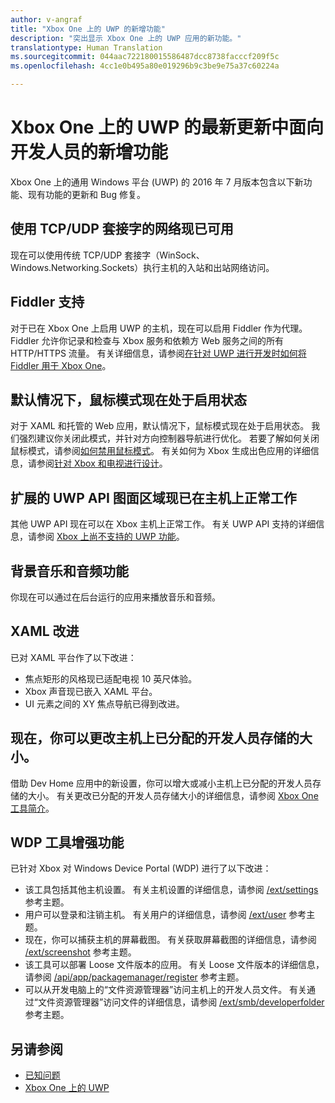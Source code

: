 ```yaml
---
author: v-angraf
title: "Xbox One 上的 UWP 的新增功能"
description: "突出显示 Xbox One 上的 UWP 应用的新功能。"
translationtype: Human Translation
ms.sourcegitcommit: 044aac722180015586487dcc8738facccf209f5c
ms.openlocfilehash: 4cc1e0b495a80e019296b9c3be9e75a37c60224a

---
```


# Xbox One 上的 UWP 的最新更新中面向开发人员的新增功能

Xbox One 上的通用 Windows 平台 (UWP) 的 2016 年 7 月版本包含以下新功能、现有功能的更新和 Bug 修复。

## 使用 TCP/UDP 套接字的网络现已可用  
现在可以使用传统 TCP/UDP 套接字（WinSock、Windows.Networking.Sockets）执行主机的入站和出站网络访问。

## Fiddler 支持
对于已在 Xbox One 上启用 UWP 的主机，现在可以启用 Fiddler 作为代理。 Fiddler 允许你记录和检查与 Xbox 服务和依赖方 Web 服务之间的所有 HTTP/HTTPS 流量。 有关详细信息，请参阅[在针对 UWP 进行开发时如何将 Fiddler 用于 Xbox One](uwp-fiddler.md)。

## 默认情况下，鼠标模式现在处于启用状态
对于 XAML 和托管的 Web 应用，默认情况下，鼠标模式现在处于启用状态。
我们强烈建议你关闭此模式，并针对方向控制器导航进行优化。
若要了解如何关闭鼠标模式，请参阅[如何禁用鼠标模式](how-to-disable-mouse-mode.md)。
有关如何为 Xbox 生成出色应用的详细信息，请参阅[针对 Xbox 和电视进行设计](../input-and-devices/designing-for-tv.md#mouse-mode)。

## 扩展的 UWP API 图面区域现已在主机上正常工作
其他 UWP API 现在可以在 Xbox 主机上正常工作。 有关 UWP API 支持的详细信息，请参阅 [Xbox 上尚不支持的 UWP 功能](http://go.microsoft.com/fwlink/p/?LinkID=760755)。 

## 背景音乐和音频功能
你现在可以通过在后台运行的应用来播放音乐和音频。

## XAML 改进
已对 XAML 平台作了以下改进：
-   焦点矩形的风格现已适配电视 10 英尺体验。
-   Xbox 声音现已嵌入 XAML 平台。
-   UI 元素之间的 XY 焦点导航已得到改进。 

## 现在，你可以更改主机上已分配的开发人员存储的大小。
借助 Dev Home 应用中的新设置，你可以增大或减小主机上已分配的开发人员存储的大小。 有关更改已分配的开发人员存储大小的详细信息，请参阅 [Xbox One 工具简介](introduction-to-xbox-tools.md)。

## WDP 工具增强功能
已针对 Xbox 对 Windows Device Portal (WDP) 进行了以下改进：
 - 该工具包括其他主机设置。 有关主机设置的详细信息，请参阅 [/ext/settings](wdp-xboxsettings-api.md) 参考主题。 
 - 用户可以登录和注销主机。 有关用户的详细信息，请参阅 [/ext/user](wdp-user-management.md) 参考主题。
 - 现在，你可以捕获主机的屏幕截图。 有关获取屏幕截图的详细信息，请参阅 [/ext/screenshot](wdp-media-capture-api.md) 参考主题。
 - 该工具可以部署 Loose 文件版本的应用。 有关 Loose 文件版本的详细信息，请参阅 [/api/app/packagemanager/register](wdp-loose-folder-register-api.md) 参考主题。
 - 可以从开发电脑上的“文件资源管理器”访问主机上的开发人员文件。 有关通过“文件资源管理器”访问文件的详细信息，请参阅 [/ext/smb/developerfolder](wdp-smb-api.md) 参考主题。

## 另请参阅
- [已知问题](known-issues.md)
- [Xbox One 上的 UWP](index.md)



<!--HONumber=Aug16_HO3-->


